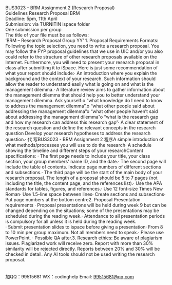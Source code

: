 <br>BUS3023 - BRM Assignment 2 (Research Proposal) <br>Guidelines Research Proposal BRM <br>Deadline:       5pm, 11th April<br>Submission:      via TURNITIN ispace folder<br>                                       One submission per group<br>The title of your file must be as follows:  <br>‘BRM – Research Proposal Group YY’ 1. Proposal Requirements  Formats: Following the topic selection, you need to write a research proposal. You may follow the FYP proposal guidelines that we use in UIC and/or you also could refer to the structure of other research proposals available on the Internet. Furthermore, you will need to present your research proposal in class after submitting it to iSpace. Here is just some recommendation of what your report should include:·   An introduction   where you explain the background and the context of your research. Such information should allow the reader to understand easily what is going on and what is the management dilemma.·   A literature review   aims to gather information about the management dilemma that should help you to better understand your management dilemma. Ask yourself:o   “what knowledge do I need to know to address the management dilemma”.o   “what other people said about addressing the management dilemma”o   “what other people haven’t said about addressing the management dilemma”o   “what is the research gap and how my research can address this research gap”·   A clear statement of the research question   and define the relevant concepts in the research question   Develop your research hypotheses   to address the research question.· 代 写BUS3023 - BRM Assignment 2
程序A simple introduction of what methods/processes   you will use to do the research·   A schedule   showing the timeline and different steps of your researchContent specifications: ·   The first page needs to include your title, your class section, your group members' name  ID, and the date.·   The second page will include the table of contents. Indicate page numbers of different sections and subsections.·   The third page will be the start of the main body of your research proposal. The length of a proposal should be 5 to 7 pages (not including the title, the content page, and the references list).·   Use the APA standards for tables, figures, and references.·   Use 12 font-size Times New Roman·   Use 1.5-line space between lines·   Create sections and subsections·   Put page numbers at the bottom centre2. Proposal Presentation requirements ·   Proposal presentations will be held during week 9 but can be changed depending on the situations; some of the presentations may be scheduled during the reading week.·   Attendance to all presentation periods is compulsory for all unless it is held during the reading week.<br>·   Submit presentation slides to ispace before giving a presentation·   From 8 to 10 min per group maximum. Not all members need to speak.·   Please use PowerPoint. ·   Possible QA after.3. Research ethics: Be aware of plagiarism issues. Plagiarized work will receive zero. Report with more than 30%   similarity will be rejected directly. Reports between 20% and 30%   will be checked in detail. Any AI tools should not be used writing the research proposal. <br><br><br>加QQ：99515681  WX：codinghelp  Email: 99515681@qq.com
